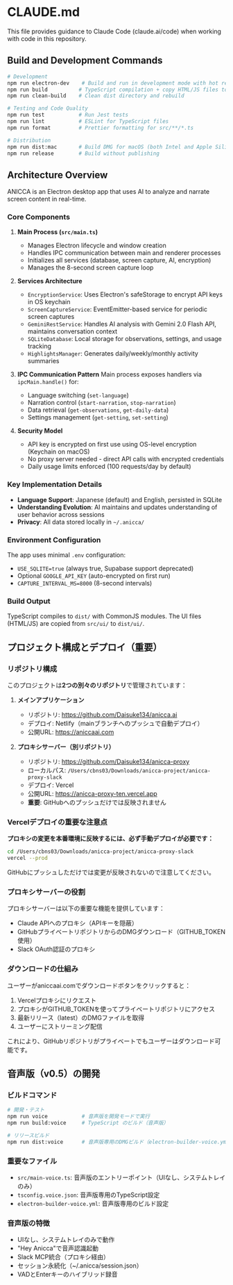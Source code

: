 # CLAUDE.md

This file provides guidance to Claude Code (claude.ai/code) when working with code in this repository.

## Build and Development Commands

```bash
# Development
npm run electron-dev    # Build and run in development mode with hot reload
npm run build          # TypeScript compilation + copy HTML/JS files to dist
npm run clean-build    # Clean dist directory and rebuild

# Testing and Code Quality
npm run test           # Run Jest tests
npm run lint           # ESLint for TypeScript files
npm run format         # Prettier formatting for src/**/*.ts

# Distribution
npm run dist:mac       # Build DMG for macOS (both Intel and Apple Silicon)
npm run release        # Build without publishing
```

## Architecture Overview

ANICCA is an Electron desktop app that uses AI to analyze and narrate screen content in real-time.

### Core Components

1. **Main Process (`src/main.ts`)**
   - Manages Electron lifecycle and window creation
   - Handles IPC communication between main and renderer processes
   - Initializes all services (database, screen capture, AI, encryption)
   - Manages the 8-second screen capture loop

2. **Services Architecture**
   - `EncryptionService`: Uses Electron's safeStorage to encrypt API keys in OS keychain
   - `ScreenCaptureService`: EventEmitter-based service for periodic screen captures
   - `GeminiRestService`: Handles AI analysis with Gemini 2.0 Flash API, maintains conversation context
   - `SQLiteDatabase`: Local storage for observations, settings, and usage tracking
   - `HighlightsManager`: Generates daily/weekly/monthly activity summaries

3. **IPC Communication Pattern**
   Main process exposes handlers via `ipcMain.handle()` for:
   - Language switching (`set-language`)
   - Narration control (`start-narration`, `stop-narration`)
   - Data retrieval (`get-observations`, `get-daily-data`)
   - Settings management (`get-setting`, `set-setting`)

4. **Security Model**
   - API key is encrypted on first use using OS-level encryption (Keychain on macOS)
   - No proxy server needed - direct API calls with encrypted credentials
   - Daily usage limits enforced (100 requests/day by default)

### Key Implementation Details

- **Language Support**: Japanese (default) and English, persisted in SQLite
- **Understanding Evolution**: AI maintains and updates understanding of user behavior across sessions
- **Privacy**: All data stored locally in `~/.anicca/`

### Environment Configuration

The app uses minimal `.env` configuration:
- `USE_SQLITE=true` (always true, Supabase support deprecated)
- Optional `GOOGLE_API_KEY` (auto-encrypted on first run)
- `CAPTURE_INTERVAL_MS=8000` (8-second intervals)

### Build Output

TypeScript compiles to `dist/` with CommonJS modules. The UI files (HTML/JS) are copied from `src/ui/` to `dist/ui/`.

## プロジェクト構成とデプロイ（重要）

### リポジトリ構成

このプロジェクトは**2つの別々のリポジトリ**で管理されています：

1. **メインアプリケーション**
   - リポジトリ: https://github.com/Daisuke134/anicca.ai
   - デプロイ: Netlify（mainブランチへのプッシュで自動デプロイ）
   - 公開URL: https://aniccaai.com

2. **プロキシサーバー（別リポジトリ）**
   - リポジトリ: https://github.com/Daisuke134/anicca-proxy
   - ローカルパス: `/Users/cbns03/Downloads/anicca-project/anicca-proxy-slack`
   - デプロイ: Vercel
   - 公開URL: https://anicca-proxy-ten.vercel.app
   - **重要**: GitHubへのプッシュだけでは反映されません

### Vercelデプロイの重要な注意点

**プロキシの変更を本番環境に反映するには、必ず手動デプロイが必要です：**

```bash
cd /Users/cbns03/Downloads/anicca-project/anicca-proxy-slack
vercel --prod
```

GitHubにプッシュしただけでは変更が反映されないので注意してください。

### プロキシサーバーの役割

プロキシサーバーは以下の重要な機能を提供しています：
- Claude APIへのプロキシ（APIキーを隠蔽）
- GitHubプライベートリポジトリからのDMGダウンロード（GITHUB_TOKEN使用）
- Slack OAuth認証のプロキシ

### ダウンロードの仕組み

ユーザーがaniccaai.comでダウンロードボタンをクリックすると：
1. Vercelプロキシにリクエスト
2. プロキシがGITHUB_TOKENを使ってプライベートリポジトリにアクセス
3. 最新リリース（latest）のDMGファイルを取得
4. ユーザーにストリーミング配信

これにより、GitHubリポジトリがプライベートでもユーザーはダウンロード可能です。

## 音声版（v0.5）の開発

### ビルドコマンド
```bash
# 開発・テスト
npm run voice           # 音声版を開発モードで実行
npm run build:voice     # TypeScript のビルド（音声版）

# リリースビルド  
npm run dist:voice      # 音声版専用のDMGビルド（electron-builder-voice.yml使用）
```

### 重要なファイル
- `src/main-voice.ts`: 音声版のエントリーポイント（UIなし、システムトレイのみ）
- `tsconfig.voice.json`: 音声版専用のTypeScript設定
- `electron-builder-voice.yml`: 音声版専用のビルド設定

### 音声版の特徴
- UIなし、システムトレイのみで動作
- "Hey Anicca"で音声認識起動
- Slack MCP統合（プロキシ経由）
- セッション永続化（~/.anicca/session.json）
- VADとEnterキーのハイブリッド録音
